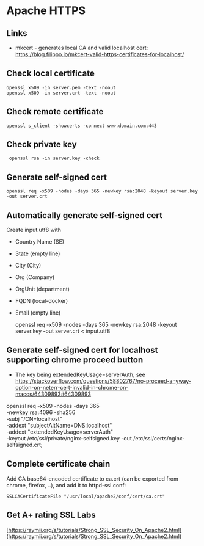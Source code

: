 # Apache HTTPS

## Links
- mkcert - generates local CA and valid localhost cert: https://blog.filippo.io/mkcert-valid-https-certificates-for-localhost/
## Check local certificate
    openssl x509 -in server.pem -text -noout
    openssl x509 -in server.crt -text -noout
    
## Check remote certificate

    openssl s_client -showcerts -connect www.domain.com:443
    
## Check private key
     openssl rsa -in server.key -check
     
## Generate self-signed cert
    openssl req -x509 -nodes -days 365 -newkey rsa:2048 -keyout server.key -out server.crt
    
## Automatically generate self-signed cert
Create input.utf8 with
* Country Name (SE)
* State (empty line)
* City (City)
* Org (Company)
* OrgUnit (department)
* FQDN (local-docker)
* Email (empty line)

    openssl req -x509 -nodes -days 365 -newkey rsa:2048 -keyout server.key -out server.crt < input.utf8

## Generate self-signed cert for localhost supporting chrome proceed button
- The key being extendedKeyUsage=serverAuth, see https://stackoverflow.com/questions/58802767/no-proceed-anyway-option-on-neterr-cert-invalid-in-chrome-on-macos/64309893#64309893

openssl req -x509 -nodes -days 365 \
  -newkey rsa:4096 -sha256 \
  -subj "/CN=localhost" \
  -addext "subjectAltName=DNS:localhost" \
  -addext "extendedKeyUsage=serverAuth" \
  -keyout /etc/ssl/private/nginx-selfsigned.key -out /etc/ssl/certs/nginx-selfsigned.crt;
     
## Complete certificate chain
Add CA base64-encoded certificate to ca.crt (can be exported from chrome, firefox, ..), and add it to httpd-ssl.conf:

    SSLCACertificateFile "/usr/local/apache2/conf/cert/ca.crt"

## Get A+ rating SSL Labs
[https://raymii.org/s/tutorials/Strong_SSL_Security_On_Apache2.html](https://raymii.org/s/tutorials/Strong_SSL_Security_On_Apache2.html)